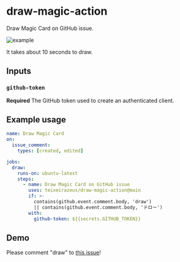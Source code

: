# draw-magic-action

Draw Magic Card on GitHub issue.

![example](./example.gif)

It takes about 10 seconds to draw.

## Inputs

### `github-token`

**Required** The GitHub token used to create an authenticated client.

## Example usage

```yaml
name: Draw Magic Card
on:
  issue_comment:
    types: [created, edited]

jobs:
  draw:
    runs-on: ubuntu-latest
    steps:
      - name: Draw Magic Card on GitHub issue
        uses: teixeirazeus/draw-magic-action@main
        if: >-
          contains(github.event.comment.body, 'draw')
          || contains(github.event.comment.body, 'ドロー')
        with:
          github-token: ${{secrets.GITHUB_TOKEN}}
```

## Demo

Please comment "draw" to [this issue](https://github.com/teixeirazeus/draw-magic-action/issues/1)!
